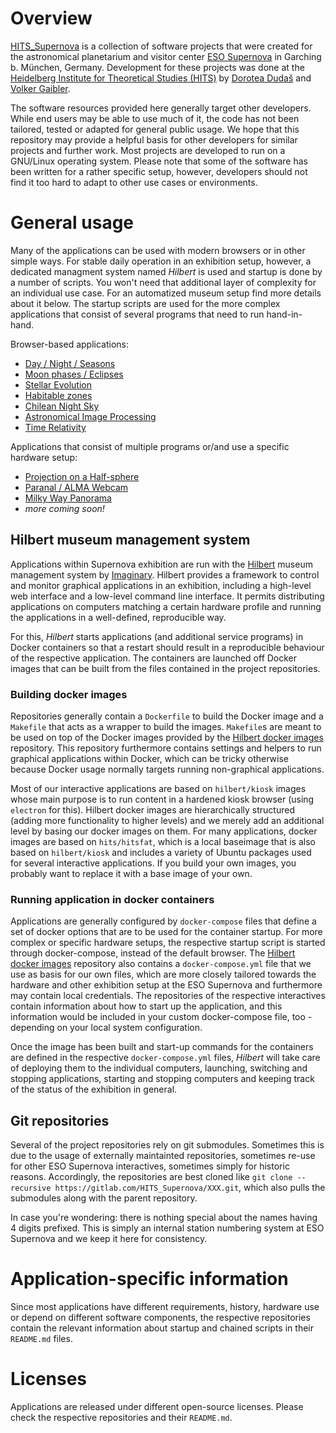 # Overview

[HITS_Supernova](https://gitlab.com/HITS_Supernova) is a collection of software
projects that were created for the astronomical planetarium and visitor center
[ESO Supernova](https://supernova.eso.org) in Garching b. München, Germany.
Development for these projects was done at the [Heidelberg Institute for
Theoretical Studies
(HITS)](https://www.h-its.org/hits-projects/eso-supernova-planetarium-visitor-center/)
by [Dorotea Dudaš](mailto:dorotea.dudas@h-its.org) and
[Volker Gaibler](mailto:volker.gaibler@h-its.org).

The software resources provided here generally target other developers. While
end users may be able to use much of it, the code has not been tailored, tested
or adapted for general public usage. We hope that this repository may provide a
helpful basis for other developers for similar projects and further work. Most
projects are developed to run on a GNU/Linux operating system.  Please note
that some of the software has been written for a rather specific setup,
however, developers should not find it too hard to adapt to other use cases or
environments.


# General usage

Many of the applications can be used with modern browsers or in other
simple ways.  For stable daily operation in an exhibition setup, however, a
dedicated managment system named *Hilbert* is used and startup is done by a
number of scripts. You won't need that additional layer of complexity for an individual use case. For an automatized museum setup find more details about it below. 
The startup scripts are used for the more complex applications that consist of several programs that need to run hand-in-hand.

Browser-based applications:  

  - [Day / Night / Seasons](https://gitlab.com/HITS_Supernova/0203_daynight)  
  - [Moon phases / Eclipses](https://gitlab.com/HITS_Supernova/0206_moonphaseseclipses)  
  - [Stellar Evolution](https://gitlab.com/HITS_Supernova/0415_stellarevolution)  
  - [Habitable zones](https://gitlab.com/HITS_Supernova/0506_habitablezones)  
  - [Chilean Night Sky](https://gitlab.com/HITS_Supernova/0612_chileannightsky)  
  - [Astronomical Image Processing](https://gitlab.com/HITS_Supernova/0807_astroimage)  
  - [Time Relativity](https://gitlab.com/HITS_Supernova/1206_timerelativity)  

Applications that consist of multiple programs or/and use a specific hardware setup:  

  - [Projection on a Half-sphere](https://gitlab.com/HITS_Supernova/0202_halfsphere)  
  - [Paranal / ALMA Webcam](https://gitlab.com/HITS_Supernova/0702_paranalalmawebcam)  
  - [Milky Way Panorama](https://gitlab.com/HITS_Supernova/1007_milkywaypanorama)  
  - *more coming soon!*


## Hilbert museum management system

Applications within Supernova exhibition are run with the
[Hilbert](https://github.com/hilbert) museum management system by
[Imaginary](https://imaginary.org). Hilbert provides a framework to control and
monitor graphical applications in an exhibition, including a high-level web
interface and a low-level command line interface.  It permits distributing
applications on computers matching a certain hardware profile and running the
applications in a well-defined, reproducible way.

For this, *Hilbert* starts applications (and additional service programs) in
Docker containers so that a restart should result in a reproducible behaviour
of the respective application. The containers are launched off Docker images
that can be built from the files contained in the project repositories.

### Building docker images

Repositories generally contain a `Dockerfile` to build the Docker image and a
`Makefile` that acts as a wrapper to build the images. `Makefile`s are meant to
be used on top of the Docker images provided by the [Hilbert docker
images](https://github.com/hilbert/hilbert-docker-images) repository. This
repository furthermore contains settings and helpers to run graphical
applications within Docker, which can be tricky otherwise because Docker usage
normally targets running non-graphical applications.

Most of our interactive applications are based on `hilbert/kiosk` images whose
main purpose is to run content in a hardened kiosk browser (using `electron`
for this). Hilbert docker images are hierarchically structured (adding more
functionality to higher levels) and we merely add an additional level by basing
our docker images on them. For many applications, docker images are based on
`hits/hitsfat`, which is a local baseimage that is also based on `hilbert/kiosk`
and includes a variety of Ubuntu packages used for several interactive
applications. If you build your own images, you probably want to replace it
with a base image of your own.


### Running application in docker containers

Applications are generally configured by `docker-compose` files that define a
set of docker options that are to be used for the container startup. For more
complex or specific hardware setups, the respective startup script is started
through docker-compose, instead of the default browser. The 
[Hilbert docker images](https://github.com/hilbert/hilbert-docker-images)
repository also contains a `docker-compose.yml` file that we use as basis for
our own files, which are more closely tailored towards the hardware and other
exhibition setup at the ESO Supernova and furthermore may contain local
credentials. The repositories of the respective interactives contain
information about how to start up the application, and this information would
be included in your custom docker-compose file, too - depending on your local
system configuration.

Once the image has been built and start-up commands for the containers are
defined in the respective `docker-compose.yml` files, *Hilbert* will take
care of deploying them to the individual computers, launching, switching and
stopping applications, starting and stopping computers and keeping track of the
status of the exhibition in general.


## Git repositories

Several of the project repositories rely on git submodules. Sometimes this is
due to the usage of externally maintainted repositories, sometimes re-use for
other ESO Supernova interactives, sometimes simply for historic reasons.
Accordingly, the repositories are best cloned like `git clone --recursive
https://gitlab.com/HITS_Supernova/XXX.git`, which also pulls the submodules
along with the parent repository.

In case you're wondering: there is nothing special about the names having
4 digits prefixed. This is simply an internal station numbering system at ESO
Supernova and we keep it here for consistency.

# Application-specific information

Since most applications have different requirements, history, hardware use or
depend on different software components, the respective repositories contain
the relevant information about startup and chained scripts in their `README.md`
files.


# Licenses

Applications are released under different open-source licenses. Please check 
the respective repositories and their `README.md`.

